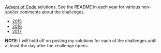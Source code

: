 [Advent of Code](http://adventofcode.com) solutions. See the README in each year for various non-spoiler comments about the challenges.
* [2015](2015/README.md)
* [2016](2016/README.md)
* [2017](2017/README.md)

**NOTE**: I will hold off on posting my solutions for each of the challenges until at least the day after the challenge opens.
